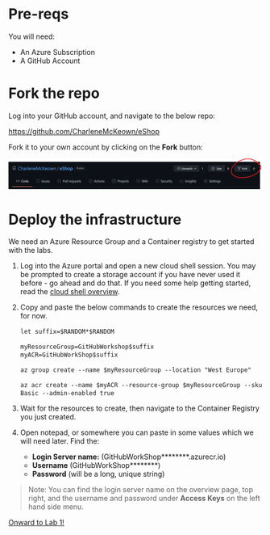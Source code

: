 # Pre-reqs

You will need: 

* An Azure Subscription
* A GitHub Account

# Fork the repo

Log into your GitHub account, and navigate to the below repo:

https://github.com/CharleneMcKeown/eShop

Fork it to your own account by clicking on the **Fork** button:

<img src="imgs/ForkIt.PNG">


# Deploy the infrastructure

We need an Azure Resource Group and a Container registry to get started with the labs. 

1. Log into the Azure portal and open a new cloud shell session. You may be prompted to create a storage account if you have never used it before - go ahead and do that. If you need some help getting started, read the [cloud shell overview](https://docs.microsoft.com/en-us/azure/cloud-shell/overview).

1. Copy and paste the below commands to create the resources we need, for now. 

    ```
    let suffix=$RANDOM*$RANDOM
    ```
    ```
    myResourceGroup=GitHubWorkshop$suffix
    myACR=GitHubWorkShop$suffix
    ```

    ```
    az group create --name $myResourceGroup --location "West Europe"
    ```

    ```
    az acr create --name $myACR --resource-group $myResourceGroup --sku Basic --admin-enabled true
    ```

3. Wait for the resources to create, then navigate to the Container Registry you just created.

1. Open notepad, or somewhere you can paste in some values which we will need later.  Find the:

    * **Login Server name:** (GitHubWorkShop********.azurecr.io)
    * **Username** (GitHubWorkShop********)
    * **Password** (will be a long, unique string)
> Note: You can find the login server name on the overview page, top right, and the username and password under **Access Keys** on the left hand side menu.

[Onward to Lab 1!](../lab.1/lab.1.md)
